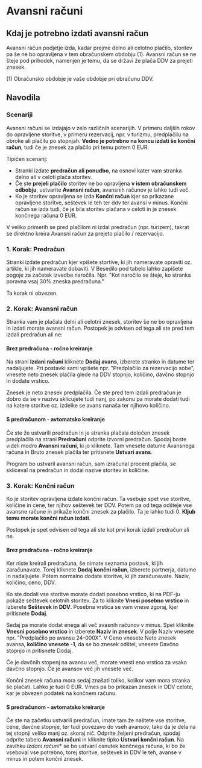 # Avansni računi

## Kdaj je potrebno izdati avansni račun

Avansni račun podjetje izda, kadar prejme delno ali celotno plačilo, storitev pa še ne bo opravljena v tem obračunskem obdobju (1). Avansni račun se ne šteje 
pod prihodek, namenjen je temu, da se državi že plača DDV za prejeti znesek.

(1) Obračunsko obdobje je vaše obdobje pri obračunu DDV.

## Navodila

### Scenariji

Avansni računi se izdajajo v zelo različnih scenarijih. V primeru daljših rokov do opravljene storitve, v primeru rezervacij, npr. v turizmu, predplačilu na obroke
ali plačilu po stopnjah. **Vedno je potrebno na koncu izdati še končni račun**, tudi če je znesek za plačilo pri temu potem 0 EUR.

Tipičen scenarij:

* Stranki izdate **predračun ali ponudbo**, na osnovi kater vam stranka delno ali v celoti plača storitev.
* Če ste **prejeli plačilo** storitev ne bo opravljena **v istem obračunskem odbobju**, ustvarite **Avansni račun**, avansnih računov je lahko tudi več.
* Ko je storitev opravljena se izda **Končni račun** kjer so prikazane opravljene storitve, seštevek le teh ter ddv ter avansi v minus.
  Končni račun se izda tudi, če je bila storitev plačana v celoti in je znesek končnega računa 0 EUR.   

V veliko primerih se pred plačilom ni izdal predračun (npr. turizem), takrat se direktno kreira Avansni račun za prejeto plačilo / rezervacijo.

### 1. Korak: Predračun

Stranki izdate predračun kjer vpišete stortive, ki jih nameravate opraviti oz. artikle, ki jih nameravate dobaviti. V Besedilo pod tabelo lahko zapišete pogoje
za začetek izvedbe naročila. Npr. "Kot naročilo se šteje, ko stranka poravna vsaj 30% zneska predračuna."

Ta korak ni obvezen.

### 2. Korak: Avansni račun

Stranka vam je plačala delni ali celotni znesek, storitev še ne bo opravljena in izdati morate avansni račun. Postopek je odvisen od tega ali ste pred tem izdali predračun ali ne: 

#### Brez predračuna - ročno kreiranje

Na strani **Izdani računi** kliknete **Dodaj avans**, izberete stranko in datume ter nadaljujete. Pri postavki sami vpišete npr. "Predplačilo za rezervacijo sobe", vnesete neto znesek 
plačila glede na DDV stopnjo, količino, davčno stopnjo in dodate vrstico.

Znesek je neto znesek predplačila. Če ste pred tem izdali predračun je dobro da se v nazivu sklicujete tudi nanj, po zakonu pa morate dodati tudi na katere storitve oz. izdelke se avans nanaša ter njihovo količino.

#### S predračunom - avtomatsko kreiranje

Če ste že ustvarili predračun in je stranka plačala določen znesek predplačila na strani **Predračuni** odprite izvorni predračun. Spodaj boste videli modro **Avansni računi**, ki jo kliknete. Tam 
vnesete datume Avansnega računa in Bruto znesek plačila ter pritisnete **Ustvari avans**.

Program bo ustvaril avansni račun, sam izračunal procent plačila, se skliceval na predračun in dodal nazive storitev in količine.

### 3. Korak: Končni račun

Ko je storitev opravljena izdate končni račun. Ta vsebuje spet vse storitve, količine in cene, ter njihov seštevek ter DDV. Potem pa od tega odšteje vse avansne račune in prikaže končni znesek za plačilo.
Ta je lahko tudi 0. **Kljub temu morate končni račun izdati**.

Postopek je spet odvisen od tega ali ste kot prvi korak izdali predračun ali ne.

#### Brez predračuna - ročno kreiranje

Ker niste kreirali predračuna, še nimate seznama postavk, ki jih zaračunavate. Torej kliknete **Dodaj končni račun**, izberete partnerja, datume in nadaljujete. Potem normalno dodate storitve, ki jih 
zaračunavate. Naziv, količino, ceno, DDV. 

Ko ste dodali vse storitve morate dodati posebno vrstico, ki na PDF-ju pokaže seštevek celotnih storitev. Za to kliknite **Vnesi posebno vrstico** in izberete 
**Seštevek in DDV**. Posebna vrstica se vam vnese zgoraj, kjer pritisnete **Dodaj**.

Sedaj pa morate dodat enega ali več avasnih računov v minus. Spet kliknite **Vnesni posebno vrstico** in izberete **Naziv in znesek**. V polje Naziv vnesete npr. "Predplačilo po avansu 24-000X". V Ceno 
vnesete Neto znesek avansa, **količino vnesete -1**, da se bo znesek odštel, vnesete Davčno stopnjo in pritisnete Dodaj.

Če je davčnih stopenj na avansu več, morate vnesti eno vrstico za vsako davčno stopnjo. Če je avansov več jih vnesete več.

Končni znesek računa mora sedaj znašati toliko, kolikor vam mora stranka še plačati. Lahko je tudi 0 EUR. Vmes pa bo prikazan znesek in DDV celote, kar je obvezen podatek na končnem računu.


#### S predračunom - avtomatsko kreiranje

Če ste na začetku ustvarili predračun, imate tam že naštete vse storitve, cene, davčne stopnje, ter tudi povezavo do vseh avansov, tako da je dela na tej stopnji veliko manj oz. skoraj nič. 
Odprite željeni predračun, spodaj odprite tabelo **Avansni računi** in kliknite tipko **Ustvari končni račun**. Na zavihku *Izdani računi** se bo ustvaril osnutek končnega računa, ki bo že vseboval
vse potrebno, torej storitve, seštevek in DDV le teh, avanse v minus in potem končni znesek.
